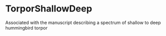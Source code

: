 # TorporShallowDeep
Associated with the manuscript describing a spectrum of shallow to deep hummingbird torpor
